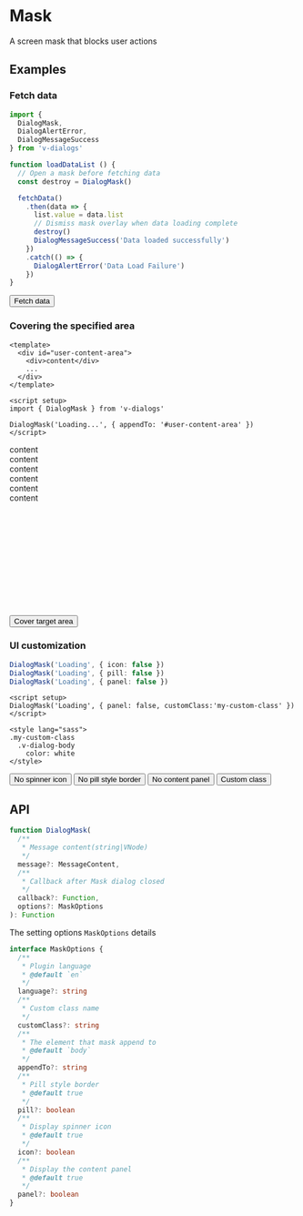 # Mask

A screen mask that blocks user actions

## Examples

### Fetch data

```ts
import {
  DialogMask,
  DialogAlertError,
  DialogMessageSuccess
} from 'v-dialogs'

function loadDataList () {
  // Open a mask before fetching data
  const destroy = DialogMask()

  fetchData()
    .then(data => {
      list.value = data.list
      // Dismiss mask overlay when data loading complete
      destroy()
      DialogMessageSuccess('Data loaded successfully')
    })
    .catch(() => {
      DialogAlertError('Data Load Failure')
    })
}
```

<div>
  <button
    type="button"
    class="btn btn-dark"
    @click="loadDataList"
  >Fetch data</button>
</div>

### Covering the specified area

```vue
<template>
  <div id="user-content-area">
    <div>content</div>
    ...
  </div>
</template>

<script setup>
import { DialogMask } from 'v-dialogs'

DialogMask('Loading...', { appendTo: '#user-content-area' })
</script>
```

<div
  style="height: 300px;"
  class="bg-light rounded-3 mb-3 overflow-hidden
  d-flex flex-column justify-content-center align-items-center
  "
  id="user-content-area"
>
  <div>content</div>
  <div>content</div>
  <div>content</div>
  <div>content</div>
  <div>content</div>
  <div>content</div>
</div>

<div>
  <button
    type="button"
    class="btn btn-dark"
    @click="coverTargetArea('#user-content-area')"
  >Cover target area</button>
</div>

### UI customization

```ts
DialogMask('Loading', { icon: false })
DialogMask('Loading', { pill: false })
DialogMask('Loading', { panel: false })
```

```vue
<script setup>
DialogMask('Loading', { panel: false, customClass:'my-custom-class' })
</script>

<style lang="sass">
.my-custom-class
  .v-dialog-body
    color: white
</style>
```

<div>
  <button
    type="button"
    class="btn btn-dark me-3"
    @click="openMask({ icon: false })"
  >No spinner icon</button>
  <button
    type="button"
    class="btn btn-dark me-3"
    @click="openMask({ pill: false })"
  >No pill style border</button>
  <button
    type="button"
    class="btn btn-dark me-3"
    @click="openMask({ panel: false })"
  >No content panel</button>
  <button
    type="button"
    class="btn btn-dark me-3"
    @click="openMask({ panel: false, customClass: 'my-custom-class' })"
  >Custom class</button>
</div>

<script setup>
import { useMaskExamples } from '../script/dialog/mask'

const {
  loadDataList,
  coverTargetArea,
  openMask
} = useMaskExamples()
</script>

<style lang="sass">
.my-custom-class
  .v-dialog-body
    color: white
</style>

## API

```ts
function DialogMask(
  /**
   * Message content(string|VNode)
   */
  message?: MessageContent,
  /**
   * Callback after Mask dialog closed
   */
  callback?: Function,
  options?: MaskOptions
): Function
```

The setting options `MaskOptions` details

```ts
interface MaskOptions {
  /**
   * Plugin language
   * @default `en`
   */
  language?: string
  /**
   * Custom class name
   */
  customClass?: string
  /**
   * The element that mask append to
   * @default `body`
   */
  appendTo?: string
  /**
   * Pill style border
   * @default true
   */
  pill?: boolean
  /**
   * Display spinner icon
   * @default true
   */
  icon?: boolean
  /**
   * Display the content panel
   * @default true
   */
  panel?: boolean
}
```
